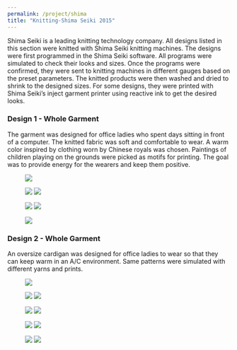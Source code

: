 ```yaml
---
permalink: /project/shima
title: "Knitting-Shima Seiki 2015"
---
```

Shima Seiki is a leading knitting technology company. All designs listed in this section were knitted with Shima Seiki knitting machines. The designs were first programmed in the Shima Seiki software. All programs were simulated to check their looks and sizes. Once the programs were confirmed, they were sent to knitting machines in different gauges based on the preset parameters. The knitted products were then washed and dried to shrink to the designed sizes. For some designs, they were printed with Shima Seiki’s inject garment printer using reactive ink to get the desired looks.  
  
### Design 1 - Whole Garment
The garment was designed for office ladies who spent days sitting in front of a computer. The knitted fabric was soft and comfortable to wear. A warm color inspired by clothing worn by Chinese royals was chosen. Paintings of children playing on the grounds were picked as motifs for printing. The goal was to provide energy for the wearers and keep them positive. 
<figure>
  <a href="https://sibeixia.github.io/projects_data/shima/10.png"><img src="https://sibeixia.github.io/projects_data/shima/10.png"></a>
</figure>
<figure class="half">
  <a href="https://sibeixia.github.io/projects_data/shima/11.PNG"><img src="https://sibeixia.github.io/projects_data/shima/11.PNG"></a>
  <a href="https://sibeixia.github.io/projects_data/shima/12.PNG"><img src="https://sibeixia.github.io/projects_data/shima/12.PNG"></a>
</figure>
<figure class="half">
  <a href="https://sibeixia.github.io/projects_data/shima/13.jpg"><img src="https://sibeixia.github.io/projects_data/shima/13.jpg"></a>
  <a href="https://sibeixia.github.io/projects_data/shima/14.jpg"><img src="https://sibeixia.github.io/projects_data/shima/14.jpg"></a>
</figure>
<figure>
  <a href="https://sibeixia.github.io/projects_data/shima/15.JPG"><img src="https://sibeixia.github.io/projects_data/shima/15.JPG"></a>
</figure>

### Design 2 - Whole Garment
An oversize cardigan was designed for office ladies to wear so that they can keep warm in an A/C environment. Same patterns were simulated with different yarns and prints.
<figure>
  <a href="https://sibeixia.github.io/projects_data/shima/20.bmp"><img src="https://sibeixia.github.io/projects_data/shima/20.bmp"></a>
</figure>
<figure class="half">
  <a href="https://sibeixia.github.io/projects_data/shima/21.png"><img src="https://sibeixia.github.io/projects_data/shima/21.png"></a>
  <a href="https://sibeixia.github.io/projects_data/shima/22.png"><img src="https://sibeixia.github.io/projects_data/shima/22.png"></a>
</figure>
<figure class="half">
  <a href="https://sibeixia.github.io/projects_data/shima/23.png"><img src="https://sibeixia.github.io/projects_data/shima/23.png"></a>
  <a href="https://sibeixia.github.io/projects_data/shima/24.png"><img src="https://sibeixia.github.io/projects_data/shima/24.png"></a>
</figure>
<figure class="half">
  <a href="https://sibeixia.github.io/projects_data/shima/25.png"><img src="https://sibeixia.github.io/projects_data/shima/25.png"></a>
  <a href="https://sibeixia.github.io/projects_data/shima/26.png"><img src="https://sibeixia.github.io/projects_data/shima/26.png"></a>
</figure>
<figure class="half">
  <a href="https://sibeixia.github.io/projects_data/shima/27.png"><img src="https://sibeixia.github.io/projects_data/shima/27.png"></a>
  <a href="https://sibeixia.github.io/projects_data/shima/28.png"><img src="https://sibeixia.github.io/projects_data/shima/28.png"></a>
</figure>
